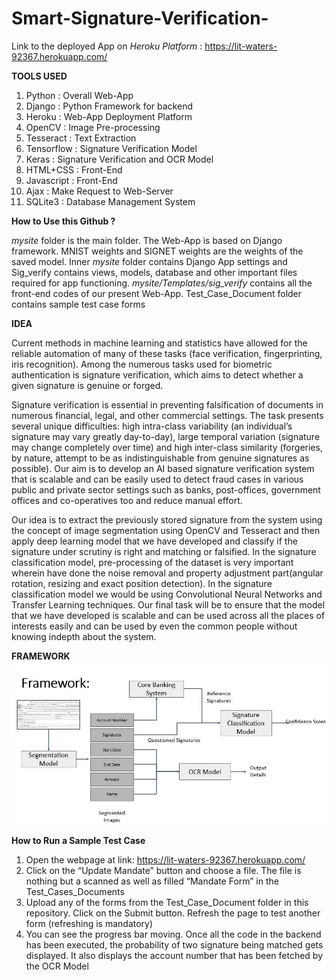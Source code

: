 # Smart-Signature-Verification-

Link to the deployed App on *Heroku Platform* : https://lit-waters-92367.herokuapp.com/

**TOOLS USED**
1. Python : Overall Web-App
2. Django : Python Framework for backend
3. Heroku : Web-App Deployment Platform
4. OpenCV : Image Pre-processing
5. Tesseract : Text Extraction 
6. Tensorflow : Signature Verification Model
7. Keras : Signature Verification and OCR Model
8. HTML+CSS : Front-End
9. Javascript : Front-End
10. Ajax : Make Request to Web-Server
11. SQLite3 : Database Management System

**How to Use this Github ?**

*mysite* folder is the main folder. The Web-App is based on Django framework. MNIST weights and SIGNET weights are the weights of the saved model. Inner *mysite* folder contains Django App settings and Sig_verify contains views, models, database and other important files required for app functioning. *mysite/Templates/sig_verify* contains all the front-end codes of our present Web-App. Test_Case_Document folder contains sample test case forms

**IDEA**


Current methods in machine learning and statistics have allowed for the reliable automation of many of these tasks (face verification, fingerprinting, iris recognition). Among the numerous tasks used for biometric authentication is signature verification, which aims to detect whether a given signature is genuine or forged.

Signature verification is essential in preventing falsification of documents in numerous financial, legal, and other commercial settings. The task presents several unique difficulties: high intra-class variability (an individual’s signature may vary greatly day-to-day), large temporal variation (signature may change completely over time) and high inter-class similarity (forgeries, by nature, attempt to be as indistinguishable from genuine signatures as possible). Our aim is to develop an AI based signature verification system that is scalable and can be easily used to detect fraud cases in various public and private sector settings such as banks, post-offices, government offices and co-operatives too and reduce manual effort.

Our idea is to extract the previously stored signature from the system using the concept of image segmentation using OpenCV and Tesseract and then apply deep learning model that we have developed and classify if the signature under scrutiny is right and matching or falsified. In the signature classification model, pre-processing of the dataset is very important wherein have done the noise removal and property adjustment part(angular rotation, resizing and exact position detection). In the signature classification model we would be using Convolutional Neural Networks and Transfer Learning techniques. Our final task will be to ensure that the model that we have developed is scalable and can be used across all the places of interests easily and can be used by even the common people without knowing indepth about the system.

**FRAMEWORK**
![Alt text](Framework1.JPG?raw=true "Complete Web-App Flow")

**How to Run a Sample Test Case**
1.	Open the webpage at link:  https://lit-waters-92367.herokuapp.com/
2.  Click on the “Update Mandate” button and choose a file. The file is nothing but a scanned as well as filled “Mandate Form” in the       Test_Cases_Documents
3.  Upload any of the forms from the Test_Case_Document folder in this repository. Click on the Submit button. Refresh the page to test     another form (refreshing is mandatory)
4.  You can see the progress bar moving. Once all the code in the backend has been executed, the probability of two signature being         matched gets displayed. It also displays the account number that has been fetched by the OCR Model



